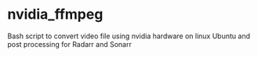 # nvidia_ffmpeg
Bash script to convert video file using nvidia hardware on linux Ubuntu and post processing for Radarr and Sonarr
